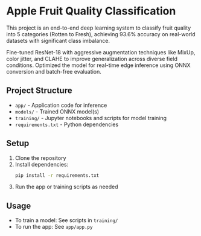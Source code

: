 # Apple Fruit Quality Classification

This project is an end-to-end deep learning system to classify fruit quality into 5 categories (Rotten to Fresh), achieving 93.6% accuracy on real-world datasets with significant class imbalance.

Fine-tuned ResNet-18 with aggressive augmentation techniques like MixUp, color jitter, and CLAHE to improve generalization across diverse field conditions.
Optimized the model for real-time edge inference using ONNX conversion and batch-free evaluation.

## Project Structure
- `app/` - Application code for inference
- `models/` - Trained ONNX model(s)
- `training/` - Jupyter notebooks and scripts for model training
- `requirements.txt` - Python dependencies

## Setup
1. Clone the repository
2. Install dependencies:
   ```bash
   pip install -r requirements.txt
   ```
3. Run the app or training scripts as needed

## Usage
- To train a model: See scripts in `training/`
- To run the app: See `app/app.py`

